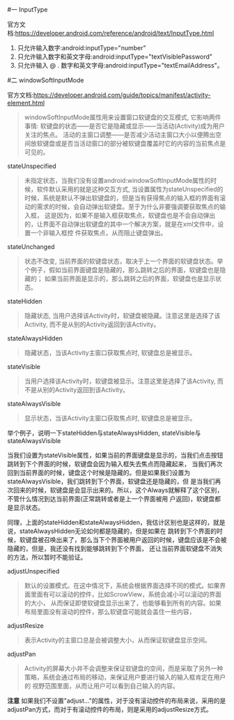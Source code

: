 #一 InputType

官方文档:https://developer.android.com/reference/android/text/InputType.html

1. 只允许输入数字:android:inputType="number"
2. 只允许输入数字和英文字母:android:inputType="textVisiblePassword"
3. 只允许输入 @ . 数字和英文字母:android:inputType="textEmailAddress"。

#二 windowSoftInputMode

官方文档:https://developer.android.com/guide/topics/manifest/activity-element.html

>windowSoftInputMode属性用来设置窗口软键盘的交互模式, 它影响两件事情: 
软键盘的状态——是否它是隐藏或显示——当活动(Activity)成为用户关注的焦点。
活动的主窗口调整——是否减少活动主窗口大小以便腾出空间放软键盘或是否当活动窗口的部分被软键盘覆盖时它的内容的当前焦点是可见的。

stateUnspecified

>未指定状态，当我们没有设置android:windowSoftInputMode属性的时候，软件默认采用的就是这种交互方式, 当设置属性为stateUnspecified的
时候，系统是默认不弹出软键盘的，但是当有获得焦点的输入框的界面有滚动的需求的时候，会自动弹出软键盘。至于为什么非要强调要获取焦点的输入框，
这是因为，如果不是输入框获取焦点，软键盘也是不会自动弹出的，让界面不自动弹出软键盘的其中一个解决方案，就是在xml文件中，设置一个非输入框控
件获取焦点，从而阻止键盘弹出。

stateUnchanged

>状态不改变, 当前界面的软键盘状态，取决于上一个界面的软键盘状态。举个例子，假如当前界面键盘是隐藏的，那么跳转之后的界面，软键盘也是隐藏的；
如果当前界面是显示的，那么跳转之后的界面，软键盘也是显示状态。

stateHidden

>隐藏状态, 当用户选择该Activity时，软键盘被隐藏。注意这里是选择了该Activity, 而不是从别的Activity返回到该Activity。

stateAlwaysHidden

>隐藏状态，当该Activity主窗口获取焦点时, 软键盘总是被显示。

stateVisible

>当用户选择该Activity时，软键盘被显示。注意这里是选择了该Activity, 而不是从别的Activity返回到该Activity。

stateAlwaysVisible

>显示状态，当该Activity主窗口获取焦点时, 软键盘总是被显示。

举个例子，说明一下stateHidden与stateAlwaysHidden, stateVisible与stateAlwaysVisible

当我们设置为stateVisible属性，如果当前的界面键盘是显示的，当我们点击按钮跳转到下个界面的时候，软键盘会因为输入框失去焦点而隐藏起来，
当我们再次回到当前界面的时候，键盘这个时候是隐藏的。但是如果我们设置为stateAlwaysVisible，我们跳转到下个界面，软键盘还是隐藏的，但
是当我们再次回来的时候，软键盘是会显示出来的。所以，这个Always就解释了这个区别，不管什么情况到达当前界面(正常跳转或者是上一个界面被用
户返回)，软键盘都是显示状态。

同理，上面的stateHidden和stateAlwaysHidden，我估计区别也是这样的，就是说，stateAlwaysHidden无论如何都是隐藏的，但是如果在
跳转到下个界面的时候，软键盘被召唤出来了，那么当下个界面被用户返回的时候，键盘应该是不会被隐藏的，但是，我还没有找到能够跳转到下个界面，
还让当前界面软键盘不消失的方法，所以暂时不能验证。

adjustUnspecified

>默认的设置模式。在这中情况下，系统会根据界面选择不同的模式。如果界面里面有可以滚动的控件，比如ScrowView，系统会减小可以滚动的界面的大小，
从而保证即使软键盘显示出来了，也能够看到所有的内容。如果布局里面没有滚动的控件，那么软键盘可能就会盖住一些内容，

adjustResize

>表示Activity的主窗口总是会被调整大小，从而保证软键盘显示空间。

adjustPan

>Activity的屏幕大小并不会调整来保证软键盘的空间，而是采取了另外一种策略，系统会通过布局的移动，来保证用户要进行输入的输入框肯定在用户的
视野范围里面，从而让用户可以看到自己输入的内容。

**注意**
如果我们不设置"adjust..."的属性，对于没有滚动控件的布局来说，采用的是adjustPan方式，而对于有滚动控件的布局，则是采用的adjustResize方式。